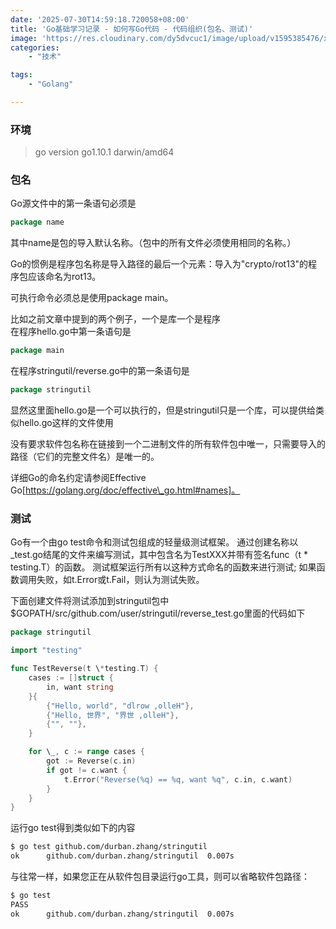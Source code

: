 ```yaml
---
date: '2025-07-30T14:59:18.720058+08:00'
title: 'Go基础学习记录 - 如何写Go代码 - 代码组织(包名、测试)'
image: 'https://res.cloudinary.com/dy5dvcuc1/image/upload/v1595385476/xiaorongmao/golang.jpg'
categories:
    - "技术"

tags:
    - "Golang"

---
```


### **环境**

> go version go1.10.1 darwin/amd64

### **包名**

Go源文件中的第一条语句必须是

```go
package name
```

其中name是包的导入默认名称。（包中的所有文件必须使用相同的名称。）

Go的惯例是程序包名称是导入路径的最后一个元素：导入为"crypto/rot13"的程序包应该命名为rot13。

可执行命令必须总是使用package main。

比如之前文章中提到的两个例子，一个是库一个是程序  
在程序hello.go中第一条语句是

```go
package main
```

在程序stringutil/reverse.go中的第一条语句是

```go
package stringutil
```

显然这里面hello.go是一个可以执行的，但是stringutil只是一个库，可以提供给类似hello.go这样的文件使用

没有要求软件包名称在链接到一个二进制文件的所有软件包中唯一，只需要导入的路径（它们的完整文件名）是唯一的。

详细Go的命名约定请参阅Effective Go[https://golang.org/doc/effective\_go.html#names]。

### **测试**

Go有一个由go test命令和测试包组成的轻量级测试框架。 通过创建名称以\_test.go结尾的文件来编写测试，其中包含名为TestXXX并带有签名func（t \* testing.T）的函数。 测试框架运行所有以这种方式命名的函数来进行测试; 如果函数调用失败，如t.Error或t.Fail，则认为测试失败。

下面创建文件将测试添加到stringutil包中  
$GOPATH/src/github.com/user/stringutil/reverse\_test.go里面的代码如下

```go
package stringutil

import "testing"

func TestReverse(t \*testing.T) {  
    cases := []struct {  
        in, want string  
    }{  
        {"Hello, world", "dlrow ,olleH"},  
        {"Hello, 世界", "界世 ,olleH"},  
        {"", ""},  
    }

    for \_, c := range cases {  
        got := Reverse(c.in)  
        if got != c.want {  
            t.Error("Reverse(%q) == %q, want %q", c.in, c.want)  
        }  
    }  
}
```

运行go test得到类似如下的内容

```bash
$ go test github.com/durban.zhang/stringutil
ok  	github.com/durban.zhang/stringutil	0.007s
```

与往常一样，如果您正在从软件包目录运行go工具，则可以省略软件包路径：

```bash
$ go test
PASS
ok  	github.com/durban.zhang/stringutil	0.007s
```
